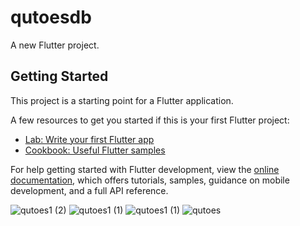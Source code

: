 # qutoesdb

A new Flutter project.

## Getting Started

This project is a starting point for a Flutter application.

A few resources to get you started if this is your first Flutter project:

- [Lab: Write your first Flutter app](https://docs.flutter.dev/get-started/codelab)
- [Cookbook: Useful Flutter samples](https://docs.flutter.dev/cookbook)

For help getting started with Flutter development, view the
[online documentation](https://docs.flutter.dev/), which offers tutorials,
samples, guidance on mobile development, and a full API reference.

![qutoes1 (2)](https://user-images.githubusercontent.com/109264114/230932497-31831e41-5724-47be-b0a9-348a13425b60.png)
![qutoes1 (1)](https://user-images.githubusercontent.com/109264114/230932506-5b0c2486-60d3-4c3b-9c53-02b74a10c7ef.png)
![qutoes1 (1)](https://user-images.githubusercontent.com/109264114/230932513-1a8917b8-581b-462e-a8de-ccce9e95044e.gif)
![qutoes](https://user-images.githubusercontent.com/109264114/230932681-ae7043ca-8aae-4f59-9917-9b9eceed3d4d.png)

